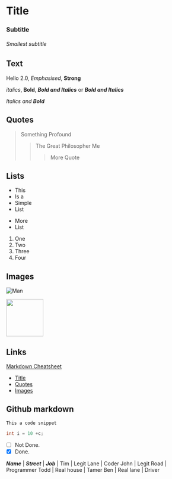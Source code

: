# Title
### Subtitle
###### Smallest subtitle

## Text

Hello 2.0, *Emphasised*, **Strong**

_italics_, __Bold__, ___Bold and Italics___ or __*Bold and Italics*__

_Italics and **Bold**_

## Quotes

>Something Profound
>>The Great Philosopher Me
>>>More Quote

## Lists
- This
- Is a
- Simple
- List

* More
* List

1. One
2. Two
3. Three
123123123. Four

## Images
![Man]()

<img src="" width="100" height="100">

## Links

[Markdown Cheatsheet](https://enterprise.github.com/downloads/en/markdown-cheatsheet.pdf)

- [Title](#Title)
- [Quotes](##Quotes)
- [Images](##Images)

## Github markdown

`This a code snippet`
```C#
int i = 10 +c;
```
- [ ] Not Done.
- [X] Done.

***Name*** | ***Street*** | ***Job***
|
Tim | Legit  Lane | Coder
John | Legit Road | Programmer
Todd | Real house | Tamer
Ben | Real lane | Driver